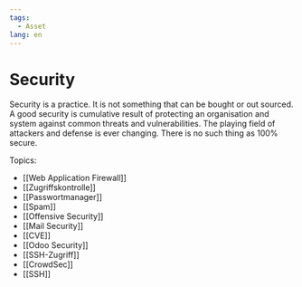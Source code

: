 ```yaml
---
tags:
  - Asset
lang: en
---
```

# Security

Security is a practice. It is not something that can be bought or out sourced. A good security is cumulative result of protecting an organisation and system against common threats and vulnerabilities. The playing field of attackers and defense is ever changing. There is no such thing as 100% secure.

Topics:

* [[Web Application Firewall]]  
* [[Zugriffskontrolle]]  
* [[Passwortmanager]]  
* [[Spam]]
* [[Offensive Security]]
* [[Mail Security]]
* [[CVE]]
* [[Odoo Security]]
* [[SSH-Zugriff]]
* [[CrowdSec]]
* [[SSH]]